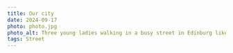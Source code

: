 ```yaml
---
title: Our city
date: 2024-09-17
photo: photo.jpg
photo_alt: Three young ladies walking in a busy street in Edinburg like they own it
tags: Street
---
```

